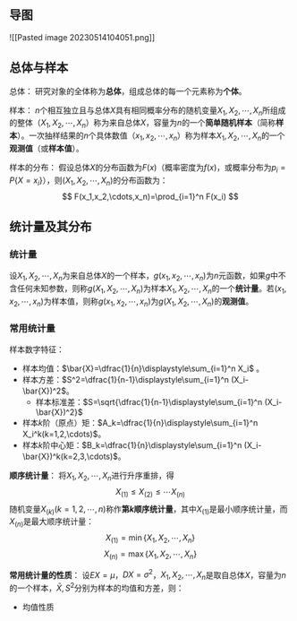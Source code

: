 
## 导图

![[Pasted image 20230514104051.png]]

## 总体与样本

总体：
研究对象的全体称为**总体**，组成总体的每一个元素称为**个体**。

样本：
$n$个相互独立且与总体$X$具有相同概率分布的随机变量$X_1,X_2,\cdots,X_n$所组成的整体（$X_1,X_2,\cdots,X_n$）称为来自总体$X$，容量为$n$的一个**简单随机样本**（简称**样本**）。一次抽样结果的$n$个具体数值（$x_1,x_2,\cdots,x_n$）称为样本$X_1,X_2,\cdots,X_n$的一个**观测值**（或**样本值**）。

样本的分布：
假设总体$X$的分布函数为$F(x)$（概率密度为$f(x)$，或概率分布为$p_i=P\{X=x_i\}$），则$(X_1,X_2,\cdots,X_n)$的分布函数为：
$$
F(x_1,x_2,\cdots,x_n)=\prod_{i=1}^n F(x_i)
$$

## 统计量及其分布

### 统计量

设$X_1,X_2,\cdots,X_n$为来自总体$X$的一个样本，$g(x_1,x_2,\cdots,x_n)$为$n$元函数，如果$g$中不含任何未知参数，则称$g(X_1,X_2,\cdots,X_n)$为样本$X_1,X_2,\cdots,X_n$的一个**统计量**。若$(x_1,x_2,\cdots,x_n)$为样本值，则称$g(x_1,x_2,\cdots,x_n)$为$g(X_1,X_2,\cdots,X_n)$的**观测值**。

### 常用统计量

样本数字特征：
- 样本均值：$\bar{X}=\dfrac{1}{n}\displaystyle\sum_{i=1}^n X_i$ 。
- 样本方差：$S^2=\dfrac{1}{n-1}\displaystyle\sum_{i=1}^n (X_i-\bar{X})^2$。
	- 样本标准差：$S=\sqrt{\dfrac{1}{n-1}\displaystyle\sum_{i=1}^n (X_i-\bar{X})^2}$ 
- 样本$k$阶（原点）矩：$A_k=\dfrac{1}{n}\displaystyle\sum_{i=1}^n X_i^k(k=1,2,\cdots)$。
- 样本$k$阶中心矩：$B_k=\dfrac{1}{n}\displaystyle\sum_{i=1}^n (X_i-\bar{X})^k(k=2,3,\cdots)$。

**顺序统计量**：
将$X_1,X_2,\cdots,X_n$进行升序重排，得
$$
X_{(1)}\le X_{(2)}\le \cdots X_{(n)}
$$
随机变量$X_{(k)}(k=1,2,\cdots,n)$称作**第$k$顺序统计量**，其中$X_{(1)}$是最小顺序统计量，而$X_{(n)}$是最大顺序统计量：
$$
X_{(1)}=\min\{X_1,X_2,\cdots,X_n\}
$$
$$
X_{(n)}=\max\{X_1,X_2,\cdots,X_n\}
$$

**常用统计量的性质**：
设$EX=\mu$，$DX=\sigma^2$，$X_1,X_2,\cdots,X_n$是取自总体$X$，容量为$n$的一个样本，$\bar{X},S^2$分别为样本的均值和方差，则：
- 均值性质